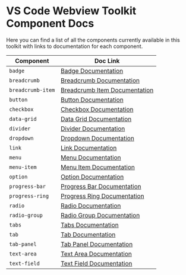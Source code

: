 # VS Code Webview Toolkit Component Docs

Here you can find a list of all the components currently available in this toolkit with links to documentation for each component.

| Component         | Doc Link                                                          |
| ----------------- | ----------------------------------------------------------------- |
| `badge`           | [Badge Documentation](../src/badge/README.md)                     |
| `breadcrumb`      | [Breadcrumb Documentation](../src/breadcrumb/README.md)           |
| `breadcrumb-item` | [Breadcrumb Item Documentation](../src/breadcrumb-item/README.md) |
| `button`          | [Button Documentation](../src/button/README.md)                   |
| `checkbox`        | [Checkbox Documentation](../src/checkbox/README.md)               |
| `data-grid`       | [Data Grid Documentation](../src/data-grid/README.md)             |
| `divider`         | [Divider Documentation](../src/divider/README.md)                 |
| `dropdown`         | [Dropdown Documentation](../src/dropdown/README.md)               |
| `link`            | [Link Documentation](../src/link/README.md)                       |
| `menu`            | [Menu Documentation](../src/menu/README.md)                       |
| `menu-item`       | [Menu Item Documentation](../src/menu-item/README.md)             |
| `option`          | [Option Documentation](../src/option/README.md)                   |
| `progress-bar`    | [Progress Bar Documentation](../src/progress-bar/README.md)       |
| `progress-ring`   | [Progress Ring Documentation](../src/progress-ring/README.md)     |
| `radio`           | [Radio Documentation](../src/radio/README.md)                     |
| `radio-group`     | [Radio Group Documentation](../src/radio-group/README.md)         |
| `tabs`            | [Tabs Documentation](../src/tabs/README.md)                       |
| `tab`             | [Tab Documentation](../src/tab/README.md)                         |
| `tab-panel`       | [Tab Panel Documentation](../src/tab-panel/README.md)             |
| `text-area`       | [Text Area Documentation](../src/text-area/README.md)             |
| `text-field`      | [Text Field Documentation](../src/text-field/README.md)           |
